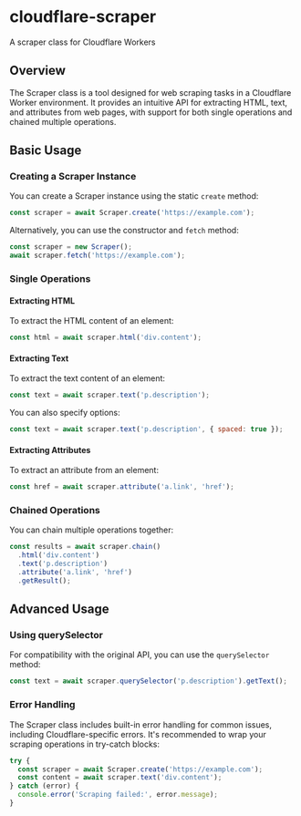 # cloudflare-scraper
A scraper class for Cloudflare Workers

## Overview

The Scraper class is a tool designed for web scraping tasks in a Cloudflare Worker environment. It provides an intuitive API for extracting HTML, text, and attributes from web pages, with support for both single operations and chained multiple operations.

## Basic Usage

### Creating a Scraper Instance

You can create a Scraper instance using the static `create` method:

```javascript
const scraper = await Scraper.create('https://example.com');
```

Alternatively, you can use the constructor and `fetch` method:

```javascript
const scraper = new Scraper();
await scraper.fetch('https://example.com');
```

### Single Operations

#### Extracting HTML

To extract the HTML content of an element:

```javascript
const html = await scraper.html('div.content');
```

#### Extracting Text

To extract the text content of an element:

```javascript
const text = await scraper.text('p.description');
```

You can also specify options:

```javascript
const text = await scraper.text('p.description', { spaced: true });
```

#### Extracting Attributes

To extract an attribute from an element:

```javascript
const href = await scraper.attribute('a.link', 'href');
```

### Chained Operations

You can chain multiple operations together:

```javascript
const results = await scraper.chain()
  .html('div.content')
  .text('p.description')
  .attribute('a.link', 'href')
  .getResult();
```

## Advanced Usage

### Using querySelector

For compatibility with the original API, you can use the `querySelector` method:

```javascript
const text = await scraper.querySelector('p.description').getText();
```

### Error Handling

The Scraper class includes built-in error handling for common issues, including Cloudflare-specific errors. It's recommended to wrap your scraping operations in try-catch blocks:

```javascript
try {
  const scraper = await Scraper.create('https://example.com');
  const content = await scraper.text('div.content');
} catch (error) {
  console.error('Scraping failed:', error.message);
}
```